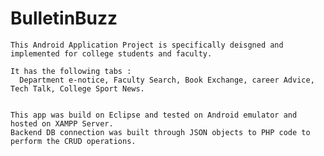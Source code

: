 #   BulletinBuzz
    This Android Application Project is specifically deisgned and implemented for college students and faculty.
    
    It has the following tabs :
      Department e-notice, Faculty Search, Book Exchange, career Advice, Tech Talk, College Sport News.


    This app was build on Eclipse and tested on Android emulator and hosted on XAMPP Server.
    Backend DB connection was built through JSON objects to PHP code to perform the CRUD operations.
     
     

